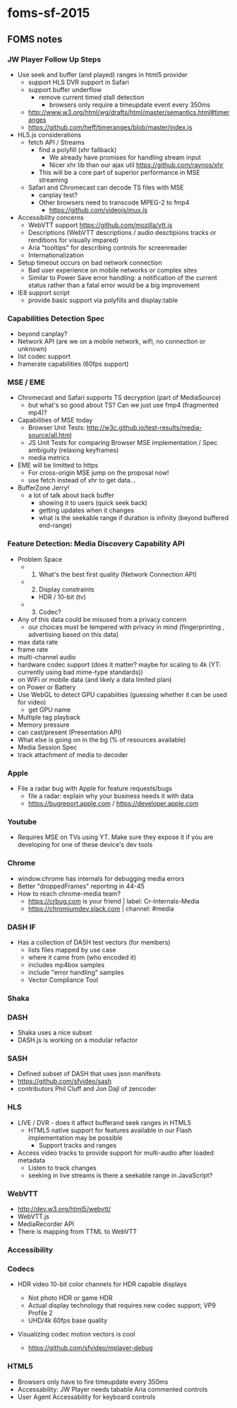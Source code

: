 # foms-sf-2015
## FOMS notes

### JW Player Follow Up Steps
- Use seek and buffer (and played) ranges in html5 provider
  - support HLS DVR support in Safari
  - support buffer underflow
    - remove current timed stall detection
      - browsers only require a timeupdate event every 350ms
  - http://www.w3.org/html/wg/drafts/html/master/semantics.html#timeranges
  - https://github.com/heff/timeranges/blob/master/index.js 
- HLS.js considerations
  - fetch API / Streams
    - find a polyfill (xhr fallback)
      - We already have promises for handling stream input
      - Nicer xhr lib than our ajax util https://github.com/raynos/xhr
    - This will be a core part of superior performance in MSE streaming
  - Safari and Chromecast can decode TS files with MSE
    - canplay test?
    - Other browsers need to transcode MPEG-2 to fmp4
      - https://github.com/videojs/mux.js
- Accessibility concerns
  - WebVTT support https://github.com/mozilla/vtt.js
  - Descriptions (WebVTT descriptions / audio desctipions tracks or renditions for visually impared)
  - Aria "tooltips" for describing controls for screenreader
  - Internationalization
- Setup timeout occurs on bad network connection
  - Bad user experience on mobile networks or complex sites
  - Similar to Power Save error handling: a notification of the current status rather than a fatal error would be a big improvement
- IE8 support script
  - provide basic support via polyfills and display:table

### Capabilities Detection Spec
- beyond canplay?
- Network API (are we on a mobile network, wifi, no connection or unknown)
- list codec support
- framerate capabilities (60fps support)


### MSE / EME

- Chromecast and Safari supports TS decryption (part of MediaSource)
  - but what's so good about TS? Can we just use fmp4 (fragmented mp4)?
- Capabilities of MSE today
  - Browser Unit Tests: http://w3c.github.io/test-results/media-source/all.html
  - JS Unit Tests for comparing Browser MSE implementation / Spec ambiguity (relaxing keyframes)
  - media metrics
- EME will be limitted to https
  - For cross-origin MSE jump on the proposal now!
  -   use fetch instead of xhr to get data...
- BufferZone Jerry!
  - a lot of talk about back buffer
    - showing it to users (quick seek back)
    - getting updates when it changes
    - what is the seekable range if duration is infinity (beyond buffered end-range)

### Feature Detection: Media Discovery Capability API
- Problem Space
  - 1. What's the best first quality (Network Connection API)
  - 2. Display constraints
    - HDR / 10-bit (tv)
  - 3. Codec?
- Any of this data could be misused from a privacy concern
  - our choices must be tempered with privacy in mind (fingerprinting , advertising based on this data) 
- max data rate
- frame rate
- multi-channel audio
- hardware codec support (does it matter? maybe for scaling to 4k (YT: currently using bad mime-type standards))
- on WiFi or mobile data (and likely a data limited plan)
- on Power or Battery
- Use WebGL to detect GPU capabiities (guessing whether it can be used for video)
  - get GPU name
- Multiple tag playback
- Memory pressure
- can cast/present (Presentation API)
- What else is going on in the bg (% of resources available)
- Media Session Spec
 - track attachment of media to decoder
 
### Apple
- File a radar bug with Apple for feature requests/bugs
  - file a radar: explain why your business needs it with data
  - https://bugreport.apple.com / https://developer.apple.com

### Youtube
- Requires MSE on TVs using YT. Make sure they expose it if you are developing for one of these device's dev tools

### Chrome
- window.chrome has internals for debugging media errors
- Better "droppedFrames" reporting in 44-45
- How to reach chrome-media team?
  - https://crbug.com is your friend | label: Cr-Internals-Media
  - https://chromiumdev.slack.com | channel: #media

### DASH IF
- Has a collection of DASH test vectors (for members)
  - lists files mapped by use case
  - where it came from (who encoded it)
  - includes mp4box samples
  - include "error handling" samples
  - Vector Compliance Tool

### Shaka


### DASH
- Shaka uses a nice subset
- DASH.js is working on a modular refactor

### SASH
- Defined subset of DASH that uses json manifests
- https://github.com/sfvideo/sash
- contributors Phil Cluff and Jon Dajl of zencoder

### HLS

- LIVE / DVR - does it affect bufferand seek ranges in HTML5
  - HTML5 native support for features available in our Flash implementation may be possible
    - Support tracks and ranges
- Access video tracks to provide support for multi-audio after loaded metadata
  - Listen to track changes
  - seeking in live streams is there a seekable range in JavaScript?

### WebVTT

- http://dev.w3.org/html5/webvtt/
- WebVTT.js
- MediaRecorder API
- There is mapping from TTML to WebVTT

### Accessibility


### Codecs

- HDR video 10-bit color channels for HDR capable displays
  - Not photo HDR or game HDR
  - Actual display technology that requires new codec support; VP9 Profile 2
  - UHD/4k 60fps base quality

- Visualizing codec motion vectors is cool
  - https://github.com/sfvideo/mplayer-debug

### HTML5
- Browsers only have to fire timeupdate every 350ms
- Accessability: JW Player needs tabable Aria commented controls
- User Agent Accessability for keyboard controls

